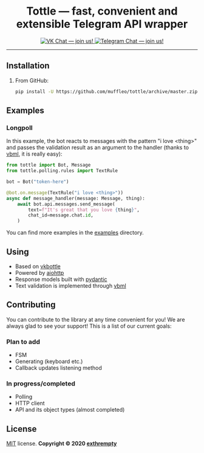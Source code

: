 <h1 align="center">Tottle — fast, convenient and extensible Telegram API wrapper</h1>

<p align="center">
    <a href="https://vk.me/join/AJQ1d3monBgV17SC1lRCtz1j">
        <img src="https://img.shields.io/badge/VK%20Chat-join-blue" alt="VK Chat — join us!">
    </a>
    <a href="https://t.me/joinchat/S_jqPhhhWD9iDODdMeQx3Q">
        <img src="https://img.shields.io/badge/Telegram%20Chat-join-informational" alt="Telegram Chat — join us!">
    </a>
</p>

<hr>


## Installation
1) From GitHub:
    ```sh
   pip install -U https://github.com/muffleo/tottle/archive/master.zip
   ```
   
## Examples
### Longpoll
In this example, the bot reacts to messages with the pattern "i love &lt;thing&gt;" and passes the validation result as an argument to the handler (thanks to [vbml](https://github.com/tesseradecade/vbml), it is really easy):
```python
from tottle import Bot, Message
from tottle.polling.rules import TextRule

bot = Bot("token-here")

@bot.on.message(TextRule("i love <thing>"))
async def message_handler(message: Message, thing):
    await bot.api.messages.send_message(
        text=f"It's great that you love {thing}", 
        chat_id=message.chat.id,
    )
```
You can find more examples in the [examples](./examples) directory.

## Using
 - Based on [vkbottle](https://github.com/timoniq/vkbottle)
 - Powered by [aiohttp](https://github.com/aio-libs/aiohttp)
 - Response models built with [pydantic](https://github.com/samuelcolvin/pydantic)
 - Text validation is implemented through [vbml](https://github.com/tesseradecade/vbml)

## Contributing
You can contribute to the library at any time convenient for you! We are always glad to see your support! This is a list of our current goals:
### Plan to add
- FSM
- Generating (keyboard etc.)
- Callback updates listening method
### In progress/completed
- Polling
- HTTP client
- API and its object types (almost completed)

## License
[MIT](./LICENSE) license. **Copyright © 2020 [exthrempty](https://github.com/exthrempty)**